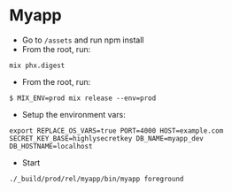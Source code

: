 # Myapp

- Go to `/assets` and run npm install
- From the root, run:
```
mix phx.digest
```
- From the root, run:
```
$ MIX_ENV=prod mix release --env=prod
```
- Setup the environment vars:
```
export REPLACE_OS_VARS=true PORT=4000 HOST=example.com SECRET_KEY_BASE=highlysecretkey DB_NAME=myapp_dev DB_HOSTNAME=localhost
```
- Start
```
./_build/prod/rel/myapp/bin/myapp foreground
```
